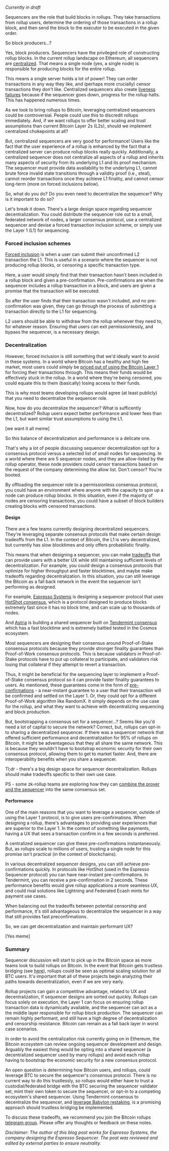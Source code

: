 *Currently in draft*

Sequencers are the role that build blocks in rollups. They take transactions from rollup users, determine the ordering of those transactions in a rollup block, and then send the block to the executor to be executed in the given order. 

So block producers...?

Yes, block producers. Sequencers have the privileged role of constructing rollup blocks. In the current rollup landscape on Ethereum, all sequencers are [centralized](https://www.binance.com/en/research/analysis/ethereums-rollups-are-centralized-a-look-into-decentralized-sequencers). That means a single node (yes, a single node) is responsible for producing blocks for the entire rollup.

This means a single server holds a lot of power! They can order transactions in any way they like, and (perhaps more crucially) censor transactions they don't like. Centralized sequencers also create [liveness failures](https://thedefiant.io/arbitrum-outage-2) because if the sequencer goes down, progress for the rollup halts. This has happened numerous times.

As we look to bring rollups to Bitcoin, leveraging centralized sequencers could be controversial. People could use this to discredit rollups immediately. And, if we want rollups to offer better scaling and trust assumptions than current Bitcoin Layer 2s (L2s), should we implement centralized chokepoints at all?

But, centralized sequencers are very good for performance! Users like the fact that the user experience of a rollup is enhanced by the fact that a centralized server can produce rollup blocks really quickly. Additionally, a centralized sequencer does not centralize all aspects of a rollup and inherits many aspects of security from its underlying L1 and its proof mechanism. The sequencer must provide data availability to the underlying L1, cannot brute force invalid state transitions through a validity proof (i.e., steal), cannot reorder transactions once they achieve L1 finality, and cannot censor long-term (more on forced inclusions below).

So, what do you do? Do you even need to decentralize the sequencer? Why is it important to do so?

Let's break it down. There's a large design space regarding sequencer decentralization. You could distribute the sequencer role out to a small, federated network of nodes, a larger consensus protocol, use a centralized sequencer and devise a forced transaction inclusion scheme, or simply use the Layer 1 (L1) for sequencing. 

### Forced inclusion schemes

[Forced inclusion](https://docs.arbitrum.io/sequencer#unhappyuncommon-case-sequencer-isnt-doing-its-job) is when a user can submit their unconfirmed L2 transaction the L1. This is useful in a scenario where the sequencer is not producing rollup blocks, or censoring a specific transaction type.

Here, a user would simply find that their transaction hasn't been included in a rollup block and given a pre-confirmation. Pre-confirmations are when the sequencer includes a rollup transaction in a block, and users are given a promise that the transaction will be executed. 

So after the user finds that their transaction wasn't included, and no pre-confirmation was given, they can go through the process of submitting a transaction directly to the L1 for sequencing.

L2 users should be able to withdraw from the rollup whenever they need to, for whatever reason. Ensuring that users can exit permissionlessly, and bypass the sequencer, is a necessary design.

### Decentralization

However, forced inclusion is still something that we'd ideally want to avoid in these systems. In a world where Bitcoin has a healthy and high fee market, most users could simply be [priced out of using the Bitcoin Layer 1](https://twitter.com/EspressoSys/status/1686851505339453440/video/1) for forcing their transactions through. This means their funds would be effectively stuck in the rollup. In a world where they're being censored, you could equate this to them (basically) losing access to their funds.

This is why most teams developing rollups would agree (at least publicly) that you need to decentralize the sequencer role. 

Now, how do you decentralize the sequencer? What is sufficently decentralized? Rollup users expect better performance and lower fees than the L1, but want similar trust assumptions to using the L1. 

[we want it all meme]

So this balance of decentralization and performance is a delicate one.

That's why a lot of people discussing sequencer decentralization opt for a consensus protocol versus a selected list of small nodes for sequencing. In a world where there are 5 sequencer nodes, and they are allow-listed by the rollup operator, these node providers could censor transactions based on the request of the company determining the allow list. Don't censor? You're booted.

By offloading the sequencer role to a permissionless consensus protocol, you could have an environment where anyone with the capacity to spin up a node can produce rollup blocks. In this situation, even if the majority of nodes are censoring transactions, you could have a subset of block builders creating blocks with censored transactions.

#### Design

There are a few teams currently designing decentralized sequencers. They're leveraging separate consensus protocols that make certain design tradeoffs from the L1. In the context of Bitcoin, the L1 is very decentralized, but currently has slow blocktimes and only offers probabilistic finality. 

This means that when designing a sequencer, you can make [tradeoffs](https://twitter.com/EspressoSys/status/1724525476423590390) that can provide users with a better UX while still maintaining sufficient levels of decentralization. For example, you could design a consensus protocols that optimize for higher throughput and faster blocktimes, and maybe make tradeoffs regarding decentralization. In this situation, you can still leverage the Bitcoin as a fall back network in the event the sequencer isn't performing as designed. 

For example, [Espresso Systems](https://www.espressosys.com/) is designing a sequencer protocol that uses [HotShot consensus](https://hackmd.io/@EspressoSystems/HotShot-and-Tiramisu), which is a protocol designed to produce blocks extremely fast since it has no block time, and can scale up to thousands of nodes.

And [Astria](https://www.astria.org/) is building a shared sequencer built on [Tendermint consensus](https://docs.astria.org/docs/overview-of-astria/architecture/the-astria-sequencer/) which has a fast blocktime and is extremely battled tested in the Cosmos ecosystem.

Most sequencers are designing their consensus around Proof-of-Stake consensus protocols because they provide stronger finality guarantees than Proof-of-Work consensus protocols. This is because validators in Proof-of-Stake protocols have to put up collateral to participate, and validators risk losing that collateral if they attempt to revert a transaction.

Thus, it might be beneficial for the sequencing layer to implement a Proof-of-Stake consensus protocol so it can provide faster finality guarantees to users. As mentioned, these guarantees come in the form of [pre-confirmations](https://twitter.com/EspressoSys/status/1693684942868541516) - a near-instant guarantee to a user that their transaction will be confirmed and settled on the Layer 1. Or, they could opt for a different Proof-of-Work algorithm like RandomX. It simply depends on the use case for the rollup, and what they want to achieve with decentralizing sequencing and block production.

But, bootstrapping a consensus set for a sequencer...? Seems like you'd need a lot of capital to secure the network? Correct, but, rollups can opt-in to sharing a decentralized sequencer. If there was a sequencer network that offered sufficient performance and decentralization for 95% of rollups on Bitcoin, it might be adventageous that they all share the same network. This is because they wouldn't have to bootstrap economic security for their own consensus protocol, allowing them to get to market faster. And, there are interoperability benefits when you share a sequencer.

Tl;dr - there's a big design space for sequencer decentralization. Rollups should make tradeoffs specific to their own use case.

PS - some zk-rollup teams are exploring how they can [combine the prover and the sequencer](https://www.youtube.com/watch?v=ub-IxvVKsmM) into the same consensus set.

#### Performance

One of the main reasons that you want to leverage a sequencer, outside of using the Layer 1 protocol, is to give users pre-confirmations. When designing a rollup, there's advantages to providing user experiences that are superior to the Layer 1. In the context of something like payments, having a UX that sees a transaction confirm in a few seconds is preferred. 

A centralized sequencer can give these pre-confirmations instantaneously. But, as rollups scale to millions of users, trusting a single node for this promise isn't practical (in the context of blockchains).

In various decentralized sequencer designs, you can still achieve pre-confirmations quickly. In protocols like HotShot (used in the Espresso Sequencer protocol) you can have near-instant pre-confirmations. In Tendermint, you can receive a pre-confirmation in 2 seconds. These performance benefits would give rollup applications a more seamless UX, and could rival solutions like Lightning and Federated Ecash mints for payment use cases.

When balancing out the tradeoffs between potential censorship and performance, it's still advantageous to decentralize the sequencer in a way that still provides fast preconfirmations. 

So, we can get decentralization and maintain performant UX?

[Yes meme]

### Summary

Sequencer discussion will start to pick up in the Bitcoin space as more teams look to build rollups on Bitcoin. In the event that Bitcoin gets trustless bridging (see [here](https://bitvm.org)), rollups could be seen as optimal scaling solution for all BTC users. It's important that all of these projects begin analyzing their paths towards decentralization, even if we are very early.

Rollup projects can gain a competitive advantage, related to UX and decentralization, if sequencer designs are sorted out quickly. Rollups can focus solely on execution, the Layer 1 can focus on ensuring rollup transaction data is dynamically available, and the sequencer can act as a the middle layer responsible for rollup block production. The sequencer can remain highly performant, and still have a high degree of decentralization and censorship resistance. Bitcoin can remain as a fall back layer in worst case scenarios.

In order to avoid the centralization risk currently going on in Ethereum, the Bitcoin ecosystem can review ongoing sequencer development and design. Arguably the easiest thing would be opting into a shared sequencer (a decentralized sequencer used by many rollups) and avoid each rollup having to bootstrap the economic security for a new consensus protocol.

An open question is determining how Bitcoin users, and rollups, could leverage BTC to secure the sequencer's consensus protocol. There is no current way to do this trustlessly, so rollups would either have to trust a custodial/federated bridge with the BTC securing the sequencer validator set, mint their own token to secure the sequencer, or opt-in to a competing ecosystem's shared sequencer. Using Tendermint consensus to decentralize the sequencer, and [leverage Babylon restaking](https://babylonchain.io/), is a promising approach should trustless bridging be implemented.

To discuss these tradeoffs, we recommend you join the Bitcoin rollups [telegram group](https://t.me/+_pb6J2hiyC0wMWQ0). Please offer any thoughts or feedback on these notes.

*Disclaimer: The author of this blog post works for Espresso Systems, the company designing the Espresso Sequencer. The post was reviewed and edited by external parties to ensure neutrality.*

